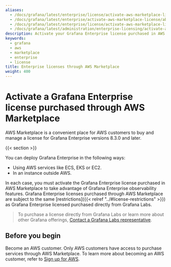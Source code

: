 ```yaml
---
aliases:
  - /docs/grafana/latest/enterprise/license/activate-aws-marketplace-license/
  - /docs/grafana/latest/enterprise/activate-aws-marketplace-license/about-ge-license-through-aws/
  - /docs/grafana/latest/enterprise/license/activate-aws-marketplace-license/about-ge-license-through-aws/
  - /docs/grafana/latest/administration/enterprise-licensing/activate-aws-marketplace-license/
description: Activate your Grafana Enterprise license purchased in AWS Marketplace to take advantage of Grafana Enterprise observability features
keywords:
  - grafana
  - aws
  - marketplace
  - enterprise
  - license
title: Enterprise licenses through AWS Marketplace
weight: 400
---
```


# Activate a Grafana Enterprise license purchased through AWS Marketplace

AWS Marketplace is a convenient place for AWS customers to buy and manage a license for Grafana Enterprise versions 8.3.0 and later.

{{< section >}}

You can deploy Grafana Enterprise in the following ways:

- Using AWS services like ECS, EKS or EC2.
- In an instance outside AWS.

In each case, you must activate the Grafana Enterprise license purchased in AWS Marketplace to take advantage of Grafana Enterprise observability features. Grafana Enterprise licenses purchased through AWS Marketplace are subject to the same [restrictions]({{< relref "../#license-restrictions" >}}) as Grafana Enterprise licensed purchased directly from Grafana Labs.

> To purchase a license directly from Grafana Labs or learn more about other Grafana offerings, [Contact a Grafana Labs representative](https://grafana.com/contact?about=grafana-enterprise).

## Before you begin

Become an AWS customer. Only AWS customers have access to purchase services through AWS Marketplace. To learn more about becoming an AWS customer, refer to [Sign up for AWS](https://portal.aws.amazon.com/billing/signup#/start).

